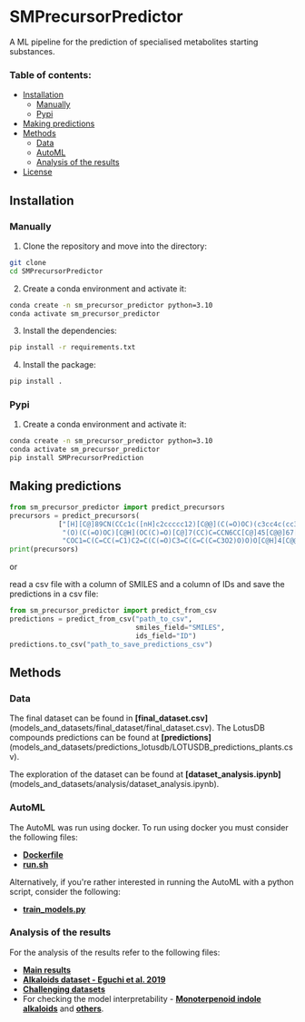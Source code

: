 # SMPrecursorPredictor
A ML pipeline for the prediction of specialised metabolites starting substances.

### Table of contents:

- [Installation](#installation)
    - [Manually](#Manually)
    - [Pypi](#pypi)
- [Making predictions](#making-predictions)
- [Methods](#methods)
    - [Data](#data)
    - [AutoML](#automl)
    - [Analysis of the results](#analysis-of-the-results)
- [License](#licensing)

## Installation

### Manually

1. Clone the repository and move into the directory:

```bash
git clone
cd SMPrecursorPredictor
```

2. Create a conda environment and activate it:

```bash
conda create -n sm_precursor_predictor python=3.10
conda activate sm_precursor_predictor
```

3. Install the dependencies:

```bash
pip install -r requirements.txt
```

4. Install the package:

```bash
pip install .
```

### Pypi

1. Create a conda environment and activate it:

```bash
conda create -n sm_precursor_predictor python=3.10
conda activate sm_precursor_predictor
pip install SMPrecursorPrediction
```

## Making predictions

```python
from sm_precursor_predictor import predict_precursors
precursors = predict_precursors(
            ["[H][C@]89CN(CCc1c([nH]c2ccccc12)[C@@](C(=O)OC)(c3cc4c(cc3OC)N(C)[C@@]5([H])[C@@]"
             "(O)(C(=O)OC)[C@H](OC(C)=O)[C@]7(CC)C=CCN6CC[C@]45[C@@]67[H])C8)C[C@](O)(CC)C9",
             "COC1=C(C=CC(=C1)C2=C(C(=O)C3=C(C=C(C=C3O2)O)O)O[C@H]4[C@@H]([C@H]([C@H]([C@H](O4)CO)O)O)O)O"])
print(precursors)
```

or

read a csv file with a column of SMILES and a column of IDs and save the predictions in a csv file:

```python
from sm_precursor_predictor import predict_from_csv
predictions = predict_from_csv("path_to_csv", 
                               smiles_field="SMILES", 
                               ids_field="ID")
predictions.to_csv("path_to_save_predictions_csv")
```

## Methods

### Data

The final dataset can be found in **[final_dataset.csv]**(models_and_datasets/final_dataset/final_dataset.csv). The LotusDB compounds predictions can be found at **[predictions]**(models_and_datasets/predictions_lotusdb/LOTUSDB_predictions_plants.csv).

The exploration of the dataset can be found at **[dataset_analysis.ipynb]**(models_and_datasets/analysis/dataset_analysis.ipynb).

### AutoML 

The AutoML was run using docker. To run using docker you must consider the following files:

- **[Dockerfile](models_and_datasets/analysis/results_for_new_dataset/Dockerfile)**
- **[run.sh](models_and_datasets/analysis/results_for_new_dataset/run.sh)**

Alternatively, if you're rather interested in running the AutoML with a python script, consider the following:

- **[train_models.py](models_and_datasets/analysis/results_for_new_dataset/train_models.py)**

### Analysis of the results

For the analysis of the results refer to the following files:

- **[Main results](models_and_datasets/analysis/results_for_new_dataset/results_analysis.ipynb)**
- **[Alkaloids dataset - Eguchi et al. 2019](models_and_datasets/analysis/results_for_alkaloids_dataset/pipeline_for_alkaloids_data.ipynb)**
- **[Challenging datasets](models_and_datasets/analysis/results_for_challenging_datasets/assess_for_challenging_datasets.ipynb)**
- For checking the model interpretability - **[Monoterpenoid indole alkaloids](models_and_datasets/analysis/results_for_challenging_compounds/alkaloids_derived_from_tryptophan.ipynb)** and **[others](models_and_datasets/analysis/case_studies/predict_for_case_studies.ipynb)**.










